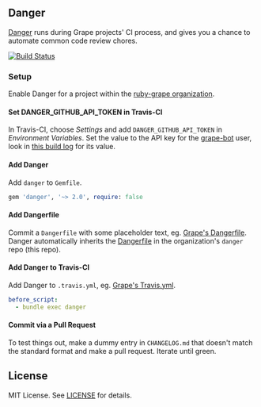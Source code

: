 ## Danger

[Danger](http://danger.systems) runs during Grape projects' CI process, and gives you a chance to automate common code review chores.

[![Build Status](https://travis-ci.org/ruby-grape/danger.svg?branch=master)](https://travis-ci.org/ruby-grape/danger)

### Setup

Enable Danger for a project within the [ruby-grape organization](https://github.com/ruby-grape).

#### Set DANGER_GITHUB_API_TOKEN in Travis-CI

In Travis-CI, choose _Settings_ and add `DANGER_GITHUB_API_TOKEN` in _Environment Variables_. Set the value to the API key for the [grape-bot](https://github.com/grape-bot) user, look in [this build log](https://travis-ci.org/ruby-grape/danger/builds/148579641) for its value.

#### Add Danger

Add `danger` to `Gemfile`.

```ruby
gem 'danger', '~> 2.0', require: false
```

#### Add Dangerfile

Commit a `Dangerfile` with some placeholder text, eg. [Grape's Dangerfile](https://github.com/ruby-grape/grape/blob/master/Dangerfile). Danger automatically inherits the [Dangerfile](Dangerfile) in the organization's `danger` repo (this repo).

#### Add Danger to Travis-CI

Add Danger to `.travis.yml`, eg. [Grape's Travis.yml](https://github.com/ruby-grape/grape/blob/master/.travis.yml).

```yaml
before_script:
  - bundle exec danger
```

#### Commit via a Pull Request

To test things out, make a dummy entry in `CHANGELOG.md` that doesn't match the standard format and make a pull request. Iterate until green.

## License

MIT License. See [LICENSE](LICENSE) for details.


